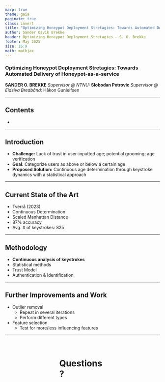 ```yaml
---
marp: true
theme: gaia
paginate: true
class: invert
title: "Optimizing Honeypot Deployment Stretagies: Towards Automated Delivery of Honeypot-as-a-service"
author: Sander Osvik Brekke
header: Optimizing Honeypot Deployment Stretagies – S. O. Brekke
footer: May 2025
size: 16:9
math: mathjax
---
```


<style>
    img[alt="center"] { display: block; margin: 0 auto; }
</style>

### **Optimizing Honeypot Deployment Stretagies:** Towards Automated Delivery of Honeypot-as-a-service

__SANDER O. BREKKE__
_Supervisor @ NTNU:_ **Slobodan Petrovic**
_Supervisor @ Eidsiva Bredbånd:_ Håkon Gunleifsen

---

## Contents

- 

---

## Introduction

- **Challenge:** Lack of trust in user-inputted age; potential grooming; age verification
- **Goal:** Categorize users as above or below a certain age
- **Proposed Solution:** Continuous age determination through keystroke dynamics with a statistical approach

---

## Current State of the Art

- Tverrå (2023)
- Continuous Determination
- Scaled Manhattan Distance
- 87% accuracy
- Avg. # of keystrokes: 825

---

## Methodology

- **Continuous analysis of keystrokes**
- Statistical methods
- Trust Model
- Authentication & Identification

---

## Further Improvements and Work

- Outlier removal
    - Repeat in several iterations
    - Perform different types
- Feature selection
    - Test for more/less influencing features

---

<div style="margin: auto; margin-top: 15%; width: 30%">
<h1>Questions?</h1>
</div>
